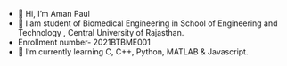 - 👋 Hi, I’m Aman Paul
- 👀 I am student of Biomedical Engineering in School of Engineering and Technology , Central University of Rajasthan.
- Enrollment number- 2021BTBME001
- 🌱 I’m currently learning C, C++, Python, MATLAB & Javascript.
